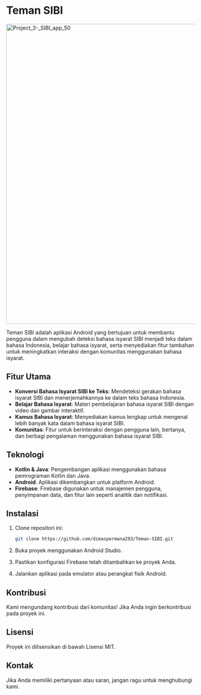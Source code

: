 # Teman SIBI
<img width="800" alt="Project_3-_SIBI_app_50" src="https://github.com/Dimaspermana293/MySIBI/assets/97396687/9f641b1b-d5a3-497e-b090-b67d9bfd299e">

Teman SIBI adalah aplikasi Android yang bertujuan untuk membantu pengguna dalam mengubah deteksi bahasa isyarat SIBI menjadi teks dalam bahasa Indonesia, belajar bahasa isyarat, serta menyediakan fitur tambahan untuk meningkatkan interaksi dengan komunitas menggunakan bahasa isyarat.

## Fitur Utama

- **Konversi Bahasa Isyarat SIBI ke Teks**: Mendeteksi gerakan bahasa isyarat SIBI dan menerjemahkannya ke dalam teks bahasa Indonesia.
- **Belajar Bahasa Isyarat**: Materi pembelajaran bahasa isyarat SIBI dengan video dan gambar interaktif.
- **Kamus Bahasa Isyarat**: Menyediakan kamus lengkap untuk mengenal lebih banyak kata dalam bahasa isyarat SIBI.
- **Komunitas**: Fitur untuk berinteraksi dengan pengguna lain, bertanya, dan berbagi pengalaman menggunakan bahasa isyarat SIBI.

## Teknologi

- **Kotlin & Java**: Pengembangan aplikasi menggunakan bahasa pemrograman Kotlin dan Java.
- **Android**: Aplikasi dikembangkan untuk platform Android.
- **Firebase**: Firebase digunakan untuk manajemen pengguna, penyimpanan data, dan fitur lain seperti analitik dan notifikasi.

## Instalasi

1. Clone repositori ini:

    ```bash
    git clone https://github.com/dimaspermana293/Teman-SIBI.git
    ```

2. Buka proyek menggunakan Android Studio.

3. Pastikan konfigurasi Firebase telah ditambahkan ke proyek Anda.

4. Jalankan aplikasi pada emulator atau perangkat fisik Android.

## Kontribusi

Kami mengundang kontribusi dari komunitas! Jika Anda ingin berkontribusi pada proyek ini.

## Lisensi

Proyek ini dilisensikan di bawah Lisensi MIT.

## Kontak

Jika Anda memiliki pertanyaan atau saran, jangan ragu untuk menghubungi kami.
